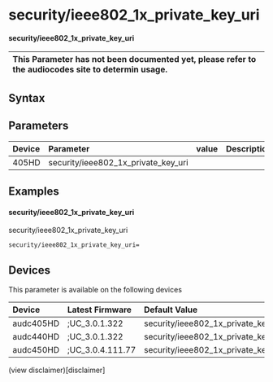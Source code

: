 ﻿---
description: security/ieee802_1x_private_key_uri
search: false
---

# security/ieee802_1x_private_key_uri

#### security/ieee802_1x_private_key_uri


| This Parameter has not been documented yet, please refer to the audiocodes site to determin usage.  | 
| :--- |

## Syntax

## Parameters
|Device|Parameter|value|Description|
|:---|:---|:---|:---|
| 405HD | security/ieee802_1x_private_key_uri |  |  |

## Examples
#### security/ieee802_1x_private_key_uri

security/ieee802_1x_private_key_uri

```
security/ieee802_1x_private_key_uri=
```

## Devices
This parameter is available on the following devices

| Device | Latest Firmware | Default Value |
|:---|:---|:---|
| audc405HD | ;UC_3.0.1.322 | security/ieee802_1x_private_key_uri= 
| audc440HD | ;UC_3.0.1.322 | security/ieee802_1x_private_key_uri= 
| audc450HD | ;UC_3.0.4.111.77 | security/ieee802_1x_private_key_uri= 

(view disclaimer)[disclaimer]
